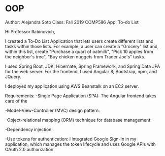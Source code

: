 # OOP
Author: Alejandra Soto
Class: Fall 2019 COMP586
App: To-do List

Hi Professor Rabinovich,

I created a To-Do List Application that lets users create different lists and tasks within those lists. For example, a user can create a "Grocery" list and, within this list, create "Purchase a quart of oatmilk", "Pick 10 apples from the neighbor's tree", 
"Buy chicken nuggets from Trader Joe's" tasks.

I used Spring Boot, JDK, Hibernate, Spring Framework, and Spring Data JPA for the web server. For the frontend, I used Angular 8,
Bootstrap, npm, and JQuery.

I deployed my application using AWS Beanstalk on an EC2 server. 

Requirements:
-Single Page Application (SPA): The Angular frontend takes care of the 

-Model-View-Controller (MVC) design pattern: 

-Object-relational mapping (ORM) technique for database management: 

-Dependency injection: 

-Use tokens for authentication: I integrated Google Sign-In in my application, which manages the token lifecycle and uses Google 
APIs with OAuth 2.0 authorization. 

